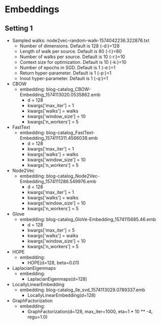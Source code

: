 # Embeddings

## Setting 1
- Sampled walks: node2vec-random-walk-1574042236.322876.txt
    - Number of dimensions. Default is 128 (-d:)=128
    - Length of walk per source. Default is 80 (-l:)=80
    - Number of walks per source. Default is 10 (-r:)=10
    - Context size for optimization. Default is 10 (-k:)=10
    - Number of epochs in SGD. Default is 1 (-e:)=1
    - Return hyper-parameter. Default is 1 (-p:)=1
    - Inout hyper-parameter. Default is 1 (-q:)=1
- CBOW
    - embedding: blog-catalog_CBOW-Embedding_1574113020.0535862.emb
        - d = 128
        - kwargs[\'max\_iter\'] = 1
        - kwargs[\'walks\'] = walks
        - kwargs[\'window\_size\'] = 10
        - kwargs[\'n\_workers\'] = 5
- FastText
    - embedding: blog-catalog_FastText-Embedding_1574111311.4566038.emb
        - d = 128
        - kwargs[\'max\_iter\'] = 1
        - kwargs[\'walks\'] = walks
        - kwargs[\'window\_size\'] = 10
        - kwargs[\'n\_workers\'] = 5
- Node2Vec
    - embedding: blog-catalog_Node2Vec-Embedding_1574111286.549976.emb
        - d = 128
        - kwargs[\'max\_iter\'] = 1
        - kwargs[\'walks\'] = walks
        - kwargs[\'window\_size\'] = 10
        - kwargs[\'n\_workers\'] = 5
- Glove
     - embedding: blog-catalog_GloVe-Embedding_1574115685.46.emb
        - d = 128
        - kwargs[\'max\_iter\'] = 5
        - kwargs[\'walks\'] = walks
        - kwargs[\'window\_size\'] = 10
        - kwargs[\'n\_workers\'] = 5
- HOPE
    - embedding: 
        - HOPE(d=128, beta=0.01)
- LaplacianEigenmaps
    - embedding: 
        - LaplacianEigenmaps(d=128)
- LocallyLinearEmbedding
    - embedding: blog-catalog_lle_svd_1574113029.0789337.emb
        - LocallyLinearEmbedding(d=128)
- GraphFactorization
    - embedding: 
        - GraphFactorization(d=128, max_iter=1000, eta=1 * 10 ** -4, regu=1.0)
  